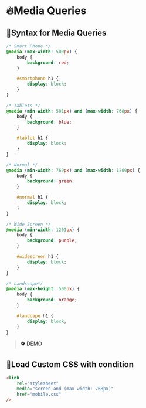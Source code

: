 # 🔥Media Queries

## 🔆Syntax for Media Queries

```css
/* Smart Phone */
@media (max-width: 500px) {
	body {
		background: red;
	}

	#smartphone h1 {
		display: block;
	}
}

/* Tablets */
@media (min-width: 501px) and (max-width: 768px) {
	body {
		background: blue;
	}

	#tablet h1 {
		display: block;
	}
}

/* Normal */
@media (min-width: 769px) and (max-width: 1200px) {
	body {
		background: green;
	}

	#normal h1 {
		display: block;
	}
}

/* Wide Screen */
@media (min-width: 1201px) {
	body {
		background: purple;
	}

	#widescreen h1 {
		display: block;
	}
}

/* Landscape*/
@media (max-height: 500px) {
	body {
		background: orange;
	}

	#landcape h1 {
		display: block;
	}
}
```

> [⚽ DEMO](/place/to/media/queries/server)

## 🔆Load Custom CSS with condition

```html
<link
	rel="stylesheet"
	media="screen and (max-width: 768px)"
	href="mobile.css"
/>
```
